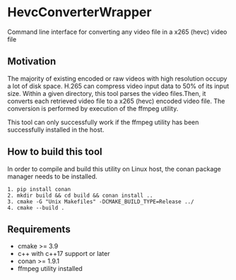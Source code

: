 # HevcConverterWrapper
Command line interface for converting any video file in a x265 (hevc) video file 

## Motivation

The majority of existing encoded or raw videos with high resolution occupy a lot of disk space. H.265 can compress video input data to 50% of its input size.
Within a given directory, this tool parses the video files.Then, it converts each retrieved video file to a x265 (hevc) encoded video file.
The conversion is performed by execution of the ffmpeg utility.

This tool can only successfully work if the ffmpeg utility has been successfully installed in the host.

## How to build this tool
In order to compile and build this utility on Linux host, the conan package manager needs to be installed.

    1. pip install conan
    2. mkdir build && cd build && conan install ..
    3. cmake -G "Unix Makefiles" -DCMAKE_BUILD_TYPE=Release ../
    4. cmake --build .

## Requirements
- cmake >= 3.9
- c++ with c++17 support or later
- conan >= 1.9.1
- ffmpeg utility installed

